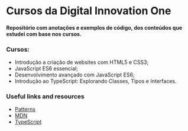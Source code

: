 # Cursos da Digital Innovation One
#### Repositório com anotações e exemplos de código, dos conteúdos que estudei com base nos cursos.

### **Cursos:**

- Introdução a criação de websites com HTML5 e CSS3;
- JavaScript ES6 essencial;
- Desenvolvimento avançado com JavaScript ES6;
- Introdução ao TypeScript: Explorando Classes, Tipos e Interfaces.

### **Useful links and resources**

- [Patterns](https://www.patterns.dev/posts/introduction/)
- [MDN](https://developer.mozilla.org)
- [TypeScript](https://www.typescriptlang.org/docs/handbook/decorators.html)
